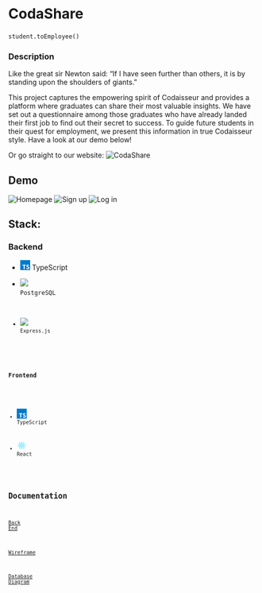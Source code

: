 # CodaShare

`student.toEmployee()`

### Description

Like the great sir Newton said: “If I have seen further than others, it is by standing upon the shoulders of giants.” 

This project captures the empowering spirit of Codaisseur and provides a platform where graduates can share their most valuable insights. We have set out a questionnaire among those graduates who have already landed their first job to find out their secret to success. To guide future students in their quest for employment, we present this information in true Codaisseur style. Have a look at our demo below!

Or go straight to our website:
![CodaShare](https://adoring-varahamihira-27939f.netlify.app/)

## Demo
![Homepage](https://github.com/FarzadTaghavi/group-project-frontend/blob/development/assets/Screenshot_2020-10-30%20React%20App.png)
![Sign up](https://github.com/FarzadTaghavi/group-project-frontend/blob/development/assets/Screenshot_2020-10-30%20React%20App(2).png)
![Log in](https://github.com/FarzadTaghavi/group-project-frontend/blob/development/assets/Screenshot_2020-10-30%20React%20App(3).png)

## Stack:

### Backend

- <code><img height="20" src="https://raw.githubusercontent.com/github/explore/80688e429a7d4ef2fca1e82350fe8e3517d3494d/topics/typescript/typescript.png"></code> TypeScript


- <code><img height="20" src="https://w7.pngwing.com/pngs/559/367/png-transparent-postgresql-object-relational-database-oracle-database-freebsd-icon-text-logo-head.png"> PostgreSQL

- <code><img height="20" src="https://codeandunicorns.com/wp-content/uploads/2017/11/node-express.png"> Express.js


### Frontend

- <code><img height="20" src="https://raw.githubusercontent.com/github/explore/80688e429a7d4ef2fca1e82350fe8e3517d3494d/topics/typescript/typescript.png"></code>
TypeScript

- <code><img height="20" src="https://raw.githubusercontent.com/github/explore/80688e429a7d4ef2fca1e82350fe8e3517d3494d/topics/react/react.png"></code>
React



## Documentation

[Back End](https://github.com/FarzadTaghavi/group-project-backend)

[Wireframe](https://wireframepro.mockflow.com/view/Maec1906cc3d0caab0ce23ec3a2f4b3501603719012894#/page/4ce232b3670340d59edd37548be5ca47)

[Database Diagram](https://dbdiagram.io/d/5f93d86d3a78976d7b78f7f0)
